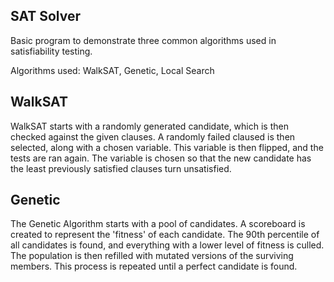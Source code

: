 SAT Solver
--------------------

Basic program to demonstrate three common algorithms used in satisfiability testing.

Algorithms used: WalkSAT, Genetic, Local Search

## WalkSAT

WalkSAT starts with a randomly generated candidate, which is then checked against the
given clauses. A randomly failed claused is then selected, along with a chosen
variable. This variable is then flipped, and the tests are ran again. The variable
is chosen so that the new candidate has the least previously satisfied clauses
turn unsatisfied.

## Genetic

The Genetic Algorithm starts with a pool of candidates. A scoreboard is created to 
represent the 'fitness' of each candidate. The 90th percentile of all candidates
is found, and everything with a lower level of fitness is culled. The population
is then refilled with mutated versions of the surviving members. This process
is repeated until a perfect candidate is found. 

